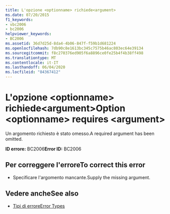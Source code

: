 ```yaml
---
title: L'opzione <optionname> richiede<argument>
ms.date: 07/20/2015
f1_keywords:
- vbc2006
- bc2006
helpviewer_keywords:
- BC2006
ms.assetid: 36d7d25d-8da4-4b06-847f-f59b1d681224
ms.openlocfilehash: 7db90c8e1613bc345c7575b46ac803ec64e39134
ms.sourcegitcommit: f8c270376ed905f6a8896ce0fe25b4f4b38ff498
ms.translationtype: MT
ms.contentlocale: it-IT
ms.lasthandoff: 06/04/2020
ms.locfileid: "84367412"
---
```

# <a name="option-optionname-requires-argument"></a><span data-ttu-id="618e3-102">L'opzione \<optionname> richiede\<argument></span><span class="sxs-lookup"><span data-stu-id="618e3-102">Option \<optionname> requires \<argument></span></span>
<span data-ttu-id="618e3-103">Un argomento richiesto è stato omesso.</span><span class="sxs-lookup"><span data-stu-id="618e3-103">A required argument has been omitted.</span></span>  
  
 <span data-ttu-id="618e3-104">**ID errore:** BC2006</span><span class="sxs-lookup"><span data-stu-id="618e3-104">**Error ID:** BC2006</span></span>  
  
## <a name="to-correct-this-error"></a><span data-ttu-id="618e3-105">Per correggere l'errore</span><span class="sxs-lookup"><span data-stu-id="618e3-105">To correct this error</span></span>  
  
- <span data-ttu-id="618e3-106">Specificare l'argomento mancante.</span><span class="sxs-lookup"><span data-stu-id="618e3-106">Supply the missing argument.</span></span>  
  
## <a name="see-also"></a><span data-ttu-id="618e3-107">Vedere anche</span><span class="sxs-lookup"><span data-stu-id="618e3-107">See also</span></span>

- [<span data-ttu-id="618e3-108">Tipi di errore</span><span class="sxs-lookup"><span data-stu-id="618e3-108">Error Types</span></span>](../programming-guide/language-features/error-types.md)
